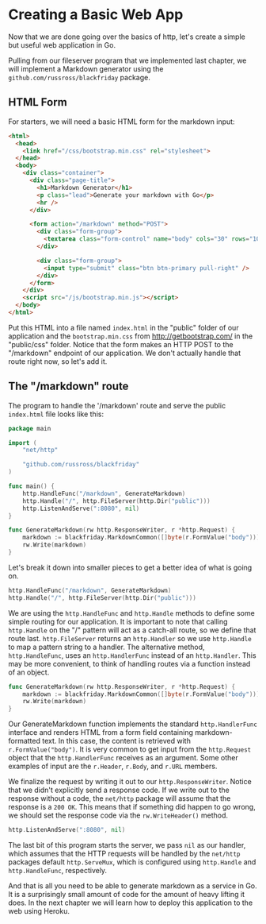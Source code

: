 # Creating a Basic Web App

Now that we are done going over the basics of http, let's create a simple but
useful web application in Go.

Pulling from our fileserver program that we implemented last chapter, we will
implement a Markdown generator using the `github.com/russross/blackfriday`
package.

## HTML Form

For starters, we will need a basic HTML form for the markdown input: 

``` html
<html>
  <head>
    <link href="/css/bootstrap.min.css" rel="stylesheet">
  </head>
  <body>
    <div class="container">
      <div class="page-title">
        <h1>Markdown Generator</h1>
        <p class="lead">Generate your markdown with Go</p>
        <hr />
      </div>

      <form action="/markdown" method="POST">
        <div class="form-group">
          <textarea class="form-control" name="body" cols="30" rows="10"></textarea>
        </div>

        <div class="form-group">
          <input type="submit" class="btn btn-primary pull-right" />
        </div>
      </form>
    </div>
    <script src="/js/bootstrap.min.js"></script>
  </body>
</html>
```

Put this HTML into a file named `index.html` in the "public" folder of our application
and the `bootstrap.min.css` from http://getbootstrap.com/ in the "public/css" folder.
Notice that the form makes an HTTP POST to the "/markdown" endpoint of our
application. We don't actually handle that route right now, so let's add it.

## The "/markdown" route

The program to handle the '/markdown' route and serve the public `index.html`
file looks like this:

``` go
package main

import (
	"net/http"

	"github.com/russross/blackfriday"
)

func main() {
	http.HandleFunc("/markdown", GenerateMarkdown)
	http.Handle("/", http.FileServer(http.Dir("public")))
	http.ListenAndServe(":8080", nil)
}

func GenerateMarkdown(rw http.ResponseWriter, r *http.Request) {
	markdown := blackfriday.MarkdownCommon([]byte(r.FormValue("body")))
	rw.Write(markdown)
}
```

Let's break it down into smaller pieces to get a better idea of what is going
on.

``` go
http.HandleFunc("/markdown", GenerateMarkdown)
http.Handle("/", http.FileServer(http.Dir("public")))
```

We are using the `http.HandleFunc` and `http.Handle` methods to define some
simple routing for our application. It is important to note that calling
`http.Handle` on the "/" pattern will act as a catch-all route, so we define
that route last. `http.FileServer` returns an `http.Handler` so we use
`http.Handle` to map a pattern string to a handler. The alternative method,
`http.HandleFunc`, uses an `http.HandlerFunc` instead of an `http.Handler`.
This may be more convenient, to think of handling routes via a function
instead of an object.

``` go
func GenerateMarkdown(rw http.ResponseWriter, r *http.Request) {
    markdown := blackfriday.MarkdownCommon([]byte(r.FormValue("body")))
    rw.Write(markdown)
}
```

Our GenerateMarkdown function implements the standard `http.HandlerFunc`
interface and renders HTML from a form field containing
markdown-formatted text. In this case, the content is retrieved
with `r.FormValue("body")`. It is very common to get input from the
`http.Request` object that the `http.HandlerFunc` receives as an argument.
Some other examples of input are the `r.Header`, `r.Body`, and `r.URL` members.

We finalize the request by writing it out to our `http.ResponseWriter`. Notice
that we didn't explicitly send a response code. If we write out to the response
without a code, the `net/http` package will assume that the response is a `200
OK`. This means that if something did happen to go wrong, we should set the
response code via the `rw.WriteHeader()` method.

``` go
http.ListenAndServe(":8080", nil)
```

The last bit of this program starts the server, we pass `nil` as our handler,
which assumes that the HTTP requests will be handled by the `net/http` packages
default `http.ServeMux`, which is configured using `http.Handle` and
`http.HandleFunc`, respectively.

And that is all you need to be able to generate markdown as a service in Go. It
is a surprisingly small amount of code for the amount of heavy lifting it does.
In the next chapter we will learn how to deploy this application to the web
using Heroku.
